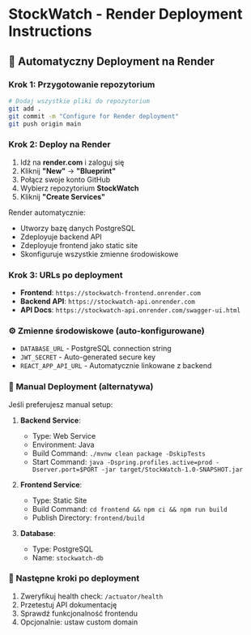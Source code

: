 # StockWatch - Render Deployment Instructions

## 🚀 Automatyczny Deployment na Render

### Krok 1: Przygotowanie repozytorium
```bash
# Dodaj wszystkie pliki do repozytorium
git add .
git commit -m "Configure for Render deployment"
git push origin main
```

### Krok 2: Deploy na Render
1. Idź na **render.com** i zaloguj się
2. Kliknij **"New"** → **"Blueprint"**
3. Połącz swoje konto GitHub
4. Wybierz repozytorium **StockWatch**
5. Kliknij **"Create Services"**

Render automatycznie:
- Utworzy bazę danych PostgreSQL
- Zdeployuje backend API
- Zdeployuje frontend jako static site
- Skonfiguruje wszystkie zmienne środowiskowe

### Krok 3: URLs po deployment
- **Frontend**: `https://stockwatch-frontend.onrender.com`
- **Backend API**: `https://stockwatch-api.onrender.com`
- **API Docs**: `https://stockwatch-api.onrender.com/swagger-ui.html`

### ⚙️ Zmienne środowiskowe (auto-konfigurowane)
- `DATABASE_URL` - PostgreSQL connection string
- `JWT_SECRET` - Auto-generated secure key
- `REACT_APP_API_URL` - Automatycznie linkowane z backend

### 🔧 Manual Deployment (alternatywa)
Jeśli preferujesz manual setup:

1. **Backend Service**:
   - Type: Web Service
   - Environment: Java
   - Build Command: `./mvnw clean package -DskipTests`
   - Start Command: `java -Dspring.profiles.active=prod -Dserver.port=$PORT -jar target/StockWatch-1.0-SNAPSHOT.jar`

2. **Frontend Service**:
   - Type: Static Site
   - Build Command: `cd frontend && npm ci && npm run build`
   - Publish Directory: `frontend/build`

3. **Database**:
   - Type: PostgreSQL
   - Name: `stockwatch-db`

### 🎯 Następne kroki po deployment
1. Zweryfikuj health check: `/actuator/health`
2. Przetestuj API dokumentację
3. Sprawdź funkcjonalność frontendu
4. Opcjonalnie: ustaw custom domain
